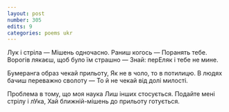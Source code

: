 ```yaml
---
layout: post
number: 305
edits: 9
categories: poems ukr
---
```


Лук і стріла —
Мішень одночасно.
Раниш когось —
Поранять тебе.
Ворогів лякаєш, щоб було їм страшно —
Знай: перЕляк і тебе не мине.

Бумеранга образ чекай прильоту,
Як не в чоло, то в потилицю.
В людях бачиш переважно сволоту —
То й не чекай від долі милості.

Проблема в тому, що моя наука
Лиш інших стосується.
Подайте мені стрілу і лУка,
Хай ближній-мішень до прильоту готується.
